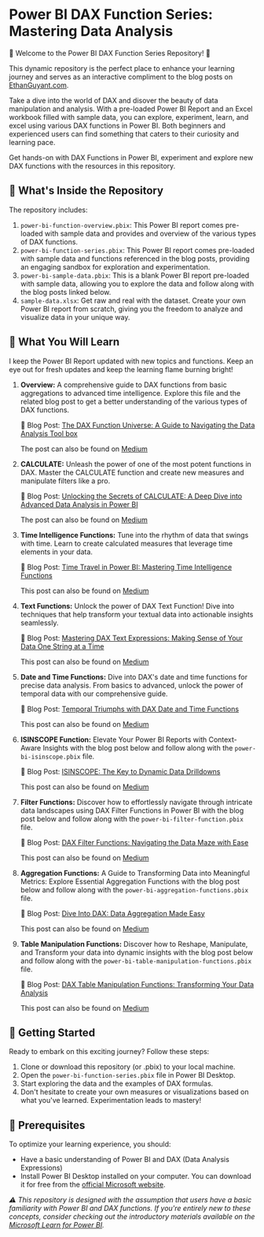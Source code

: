 # Power BI DAX Function Series: Mastering Data Analysis

🎉 Welcome to the Power BI DAX Function Series Repository! 🎉

This dynamic repository is the perfect place to enhance your learning journey and serves as an interactive compliment to the blog posts on [EthanGuyant.com](https://ethanguyant.com). 

Take a dive into the world of DAX and disover the beauty of data manipulation and analysis. With a pre-loaded Power BI Report and an Excel workbook filled with sample data, you can explore, experiment, learn, and excel using various DAX functions in Power BI. Both beginners and experienced users can find something that caters to their curiosity and learning pace.

Get hands-on with DAX Functions in Power BI, experiment and explore new DAX functions with the resources in this repository.

## 📂 What's Inside the Repository

The repository includes:
1) `power-bi-function-overview.pbix`: This Power BI report comes pre-loaded with sample data and provides and overview of the various types of DAX functions.
2) `power-bi-function-series.pbix`: This Power BI report comes pre-loaded with sample data and functions referenced in the blog posts, providing an engaging sandbox for exploration and experimentation.
3) `power-bi-sample-data.pbix`: This is a blank Power BI report pre-loaded with sample data, allowing you to explore the data and follow along with the blog posts linked below.
4) `sample-data.xlsx`: Get raw and real with the dataset. Create your own Power BI report from scratch, giving you the freedom to analyze and visualize data in your unique way.

## 🎯 What You Will Learn

I keep the Power BI Report updated with new topics and functions. Keep an eye out for fresh updates and keep the learning flame burning bright!

1) **Overview:** A comprehensive guide to DAX functions from basic aggregations to advanced time intelligence. Explore this file and the related blog post to get a better understanding of the various types of DAX functions.

   📰 Blog Post: [The DAX Function Universe: A Guide to Navigating the Data Analysis Tool box](https://ethanguyant.com/blog/2023-09-14-dax-function-toolkit/)

   The post can also be found on [Medium](https://medium.com/microsoft-power-bi/the-dax-function-universe-a-guide-to-navigating-the-data-analysis-tool-box-cb0a23dcc9ed)

2) **CALCULATE:** Unleash the power of one of the most potent functions in DAX. Master the CALCULATE function and create new measures and manipulate filters like a pro.

   📰 Blog Post: [Unlocking the Secrets of CALCULATE: A Deep Dive into Advanced Data Analysis in Power BI](http://ethanguyant.com/2023/07/08/unlocking-the-secrets-of-calculate-a-deep-dive-into-advanced-data-analysis-in-power-bi/)

   The post can also be found on [Medium](https://medium.com/inquisitive-nature/unlocking-the-secrets-of-calculate-a-deep-dive-into-advanced-data-analysis-in-power-bi-62ed1bb740e3)
   
3) **Time Intelligence Functions:** Tune into the rhythm of data that swings with time. Learn to create calculated measures that leverage time elements in your data.

    📰 Blog Post: [Time Travel in Power BI: Mastering Time Intelligence Functions](http://ethanguyant.com/2023/07/19/time-travel-in-power-bi-mastering-time-intelligence-functions/)

   This post can also be found on [Medium](https://medium.com/inquisitive-nature/time-travel-in-power-bi-mastering-time-intelligence-functions-bccc2904a7fa)
   
4) **Text Functions:** Unlock the power of DAX Text Function! Dive into techniques that help transform your textual data into actionable insights seamlessly.

    📰 Blog Post: [Mastering DAX Text Expressions: Making Sense of Your Data One String at a Time](http://ethanguyant.com/2023/08/14/mastering-dax-text-expressions-making-sense-of-your-data-one-string-at-a-time/)

   This post can also be found on [Medium](https://medium.com/microsoft-power-bi/mastering-dax-text-expressions-making-sense-of-your-data-one-string-at-a-time-da3e7f7075f2)

5) **Date and Time Functions:** Dive into DAX's date and time functions for precise data analysis. From basics to advanced, unlock the power of temporal data with our comprehensive guide.

    📰 Blog Post: [Temporal Triumphs with DAX Date and Time Functions](http://ethanguyant.com/2023/10/20/temporal-triumphs-with-dax-date-and-time-functions/)

   This post can also be found on [Medium](https://medium.com/@emguyant/temporal-triumphs-with-dax-date-and-time-functions-2afbed418f23)

6) **ISINSCOPE Function:** Elevate Your Power BI Reports with Context-Aware Insights with the blog post below and follow along with the `power-bi-isinscope.pbix` file.

    📰 Blog Post: [ISINSCOPE: The Key to Dynamic Data Drilldowns](https://ethanguyant.com/2023/11/03/isinscope-the-key-to-dynamic-data-drilldowns/)

   This post can also be found on [Medium](https://medium.com/microsoft-power-bi/isinscope-the-key-to-dynamic-data-drilldowns-10007091e7ba)

7) **Filter Functions:** Discover how to effortlessly navigate through intricate data landscapes using DAX Filter Functions in Power BI with the blog post below and follow along with the `power-bi-filter-function.pbix` file.

    📰 Blog Post: [DAX Filter Functions: Navigating the Data Maze with Ease](https://ethanguyant.com/2023/12/06/dax-filter-functions-navigating-the-data-maze-with-ease/)

   This post can also be found on [Medium](https://medium.com/microsoft-power-bi/dax-filter-functions-navigating-the-data-maze-with-ease-52c010b7ffb4?sk=a88bbc3e6105aff8411df1a4626042b9)

8) **Aggregation Functions:** A Guide to Transforming Data into Meaningful Metrics: Explore Essential Aggregation Functions with the blog post below and follow along with the `power-bi-aggregation-functions.pbix` file.

    📰 Blog Post: [Dive Into DAX: Data Aggregation Made Easy](https://ethanguyant.com/2024/01/07/dive-into-dax-data-aggregation-made-easy/)

   This post can also be found on [Medium](https://medium.com/microsoft-power-bi/dive-into-dax-data-aggregation-made-easy-45c514f96c64?sk=d729833f0885a1a4e89576babed7794e)

9) **Table Manipulation Functions:** Discover how to Reshape, Manipulate, and Transform your data into dynamic insights with the blog post below and follow along with the `power-bi-table-manipulation-functions.pbix` file.

    📰 Blog Post: [DAX Table Manipulation Functions: Transforming Your Data Analysis]([https://ethanguyant.com/2024/01/07/dive-into-dax-data-aggregation-made-easy/](https://ethanguyant.com/2024/02/04/dax-table-manipulation-functions-transforming-your-data-analysis/))

   This post can also be found on [Medium]([https://medium.com/microsoft-power-bi/dive-into-dax-data-aggregation-made-easy-45c514f96c64?sk=d729833f0885a1a4e89576babed7794e](https://medium.com/microsoft-power-bi/dax-table-manipulation-functions-transforming-your-data-analysis-ba05a0474efe))
   
## 🚀 Getting Started

Ready to embark on this exciting journey? Follow these steps:

1) Clone or download this repository (or .pbix) to your local machine.
2) Open the `power-bi-function-series.pbix` file in Power BI Desktop.
3) Start exploring the data and the examples of DAX formulas.
4) Don't hesitate to create your own measures or visualizations based on what you've learned. Experimentation leads to mastery!

## 🔑 Prerequisites

To optimize your learning experience, you should:

* Have a basic understanding of Power BI and DAX (Data Analysis Expressions)
* Install Power BI Desktop installed on your computer. You can download it for free from the [official Microsoft website](https://powerbi.microsoft.com/en-us/desktop/).


*⚠️ This repository is designed with the assumption that users have a basic familiarity with Power BI and DAX functions. If you're entirely new to these concepts, consider checking out the introductory materials available on the [Microsoft Learn for Power BI](https://learn.microsoft.com/en-us/training/powerplatform/power-bi?WT.mc_id=powerbi_landingpage-docs-link).*
